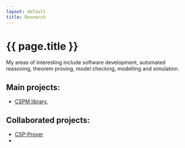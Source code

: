 ```yaml
---
layout: default
title: Research
---
```


{{ page.title }}
================

My areas of interesting include software development, automated reasoning, theorem proving, model checking,
modelling and simulation.

## Main projects:

   - [CSPM library](http://github.com/jbjj/cspm), 

## Collaborated projects:

   - [CSP-Prover](https://github.com/yoshinao-isobe/CSP-Prover)
   - 
